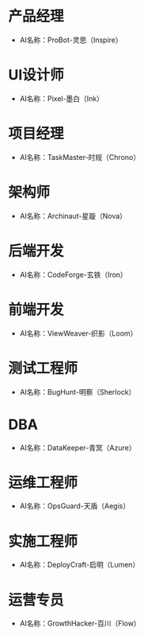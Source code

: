 # 产品经理
- AI名称：ProBot-灵思（Inspire）

# UI设计师
- AI名称：Pixel-墨白（Ink）

# 项目经理
- AI名称：TaskMaster-时规（Chrono）

# 架构师
- AI名称：Archinaut-星璇（Nova）

# 后端开发
- AI名称：CodeForge-玄铁（Iron）

# 前端开发
- AI名称：ViewWeaver-织影（Loom）

# 测试工程师
- AI名称：BugHunt-明察（Sherlock）

# DBA
- AI名称：DataKeeper-青冥（Azure）

# 运维工程师
- AI名称：OpsGuard-天盾（Aegis）

# 实施工程师
- AI名称：DeployCraft-启明（Lumen）

# 运营专员
- AI名称：GrowthHacker-百川（Flow）
